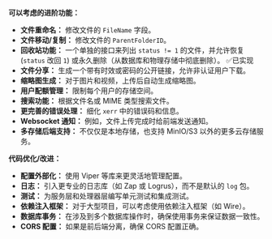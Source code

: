 **可以考虑的进阶功能：**

* **文件重命名：** 修改文件的 `FileName` 字段。
* **文件移动/复制：** 修改文件的 `ParentFolderID`。
* **回收站功能：** 一个单独的接口来列出 `status != 1` 的文件，并允许恢复 (`status` 改回 `1`) 或永久删除（从数据库和物理存储中彻底删除）。 ✅已实现
* **文件分享：** 生成一个带有时效或密码的公开链接，允许非认证用户下载。
* **缩略图生成：** 对于图片和视频，上传后自动生成缩略图。
* **用户配额管理：** 限制每个用户的存储空间。
* **搜索功能：** 根据文件名或 MIME 类型搜索文件。
* **更完善的错误处理：** 细化 `xerr` 中的错误码和信息。
* **Websocket 通知：** 例如，文件上传完成时给前端发送通知。
* **多存储后端支持：** 不仅仅是本地存储，也支持 MinIO/S3 以外的更多云存储服务。

**代码优化/改进：**

* **配置外部化：** 使用 Viper 等库来更灵活地管理配置。
* **日志：** 引入更专业的日志库（如 Zap 或 Logrus），而不是默认的 `log` 包。
* **测试：** 为服务层和处理器层编写单元测试和集成测试。
* **依赖注入框架：** 对于大型项目，可以考虑使用依赖注入框架（如 Wire）。
* **数据库事务：** 在涉及到多个数据库操作时，确保使用事务来保证数据一致性。
* **CORS 配置：** 如果是前后端分离，确保 CORS 配置正确。